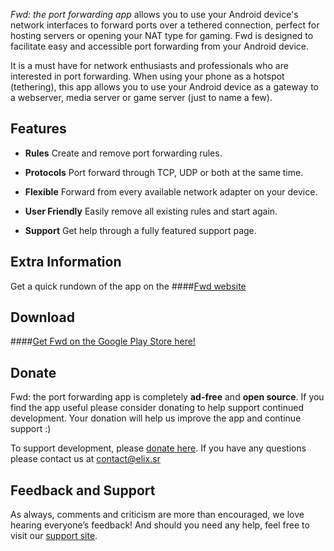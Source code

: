 *Fwd: the port forwarding app* allows you to use your Android device's network interfaces to forward ports over a tethered connection, perfect for hosting servers or opening your NAT type for gaming. Fwd is  designed to facilitate easy and accessible port forwarding from your Android device. 

It is a must have for network enthusiasts and professionals who are interested in port forwarding. When using your phone as a hotspot (tethering), this app allows you to use your Android device as a gateway to a webserver, media server or game server (just to name a few).

## Features

* __Rules__ 
    Create and remove port forwarding rules.
    
* __Protocols__
    Port forward through TCP, UDP or both at the same time.
    
* __Flexible__ 
    Forward from every available network adapter on your device.
    
* __User Friendly__ 
    Easily remove all existing rules and start again.
    
* __Support__ 
     Get help through a fully featured support page.


## Extra Information
Get a quick rundown of the app on the 
####[Fwd website](http://elix.sr/fwd)

## Download
####[Get Fwd on the Google Play Store here!](https://play.google.com/store/apps/details?id=com.elixsr.portforwarder)

## Donate
Fwd: the port forwarding app is completely **ad-free** and **open source**. If you find the app useful please consider donating to help support continued development. Your donation will help us improve the app and continue support :) 

To support development, please [donate here](https://elix.sr/fwd/donate). If you have any questions please contact us at contact@elix.sr 

## Feedback and Support
As always, comments and criticism are more than encouraged, we love hearing everyone’s feedback! And should you need any help, feel free to visit our [support site](https://play.google.com/store/apps/details?id=com.elixsr.portforwarder&hl=en).
